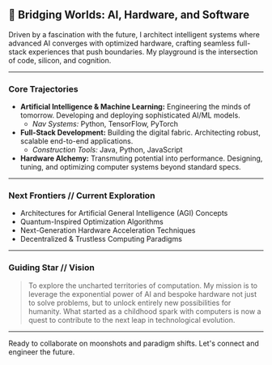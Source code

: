 ## 🌌 Bridging Worlds: AI, Hardware, and Software

Driven by a fascination with the future, I architect intelligent systems where advanced AI converges with optimized hardware, crafting seamless full-stack experiences that push boundaries. My playground is the intersection of code, silicon, and cognition.

---

###  Core Trajectories

* **Artificial Intelligence & Machine Learning:** Engineering the minds of tomorrow. Developing and deploying sophisticated AI/ML models.
    * *Nav Systems:* Python, TensorFlow, PyTorch
* **Full-Stack Development:** Building the digital fabric. Architecting robust, scalable end-to-end applications.
    * *Construction Tools:* Java, Python, JavaScript
* **Hardware Alchemy:** Transmuting potential into performance. Designing, tuning, and optimizing computer systems beyond standard specs.

---

###  Next Frontiers // Current Exploration

* Architectures for Artificial General Intelligence (AGI) Concepts
* Quantum-Inspired Optimization Algorithms
* Next-Generation Hardware Acceleration Techniques
* Decentralized & Trustless Computing Paradigms

---

###  Guiding Star // Vision

> To explore the uncharted territories of computation. My mission is to leverage the exponential power of AI and bespoke hardware not just to solve problems, but to unlock entirely new possibilities for humanity. What started as a childhood spark with computers is now a quest to contribute to the next leap in technological evolution.

---

Ready to collaborate on moonshots and paradigm shifts. Let's connect and engineer the future.
